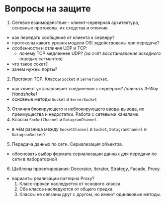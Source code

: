# Вопросы на защите

1. Сетевое взаимодействие - клиент-серверная архитектура, основные протоколы, их сходства и отличия.
  - как передать сообщение от клиента к серверу?
  - протоколы какого уровня модели OSI задействованы при передаче?
  - особенности и отличия UDP и TCP:
    - почему TCP медленнее UDP? _(за счёт восстановления исходного порядка сегментов)_
  - что такое сокет?
  - зачем нужны порты?
2. Протокол TCP. Классы `Socket` и `ServerSocket`.
  - как клиент устанавливает соединенин с сервером? _(описать 3-Way Handshake)_
  - основные методы `Socket` и `ServerSocket`
3. Отличия блокирующего и неблокирующего ввода-вывода, их преимущества и недостатки. Работа с сетевыми каналами.
4. Классы `SocketChannel` и `DatagramChannel`.
  - в чём разница между `SocketChannel` и `Socket`, `DatagramChannel` и `DatagramSocket`?
5. Передача данных по сети. Сериализация объектов.
  - обосновать выбор формата сериализации данных для передачи по сети в лабораторной
6. Шаблоны проектирования: Decorator, Iterator, Strategy, Facade, Proxy.
  - варианты реализации паттерна Proxy?
    1. Класс-прокси наследуется от основого класса.
    2. Оба класса наследуются от общего предка.
    3. Классы не связаны друг с другом, но имеют одинаковые методы.